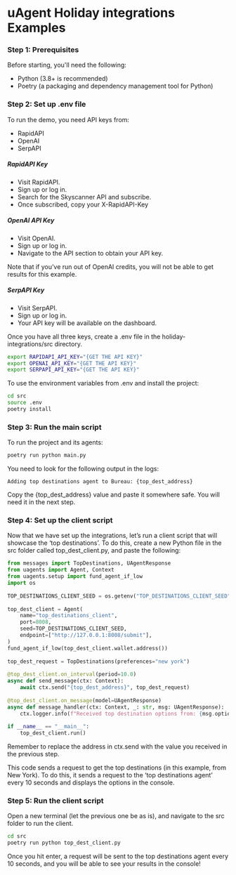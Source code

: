 #  uAgent Holiday integrations Examples
### Step 1: Prerequisites
Before starting, you'll need the following:
* Python (3.8+ is recommended)
* Poetry (a packaging and dependency management tool for Python)

### Step 2: Set up .env file
To run the demo, you need API keys from:
* RapidAPI
* OpenAI
* SerpAPI

##### RapidAPI Key
* Visit RapidAPI.
* Sign up or log in.
* Search for the Skyscanner API and subscribe.
* Once subscribed, copy your X-RapidAPI-Key

##### OpenAI API Key
* Visit OpenAI.
* Sign up or log in.
* Navigate to the API section to obtain your API key.

Note that if you’ve run out of OpenAI credits, you will not be able to get results for this example.

##### SerpAPI Key

* Visit SerpAPI.
* Sign up or log in.
* Your API key will be available on the dashboard.

Once you have all three keys, create a .env file in the holiday-integrations/src directory.
```bash
export RAPIDAPI_API_KEY="{GET THE API KEY}"
export OPENAI_API_KEY="{GET THE API KEY}"
export SERPAPI_API_KEY="{GET THE API KEY}"
```
To use the environment variables from .env and install the project:
```bash
cd src
source .env
poetry install
```
### Step 3: Run the main script
To run the project and its agents:
```bash
poetry run python main.py
```
You need to look for the following output in the logs:
```
Adding top destinations agent to Bureau: {top_dest_address}
```
Copy the {top_dest_address} value and paste it somewhere safe. You will need it in the next step.
### Step 4: Set up the client script
Now that we have set up the integrations, let’s run a client script that will showcase the ‘top destinations’. To do this, create a new Python file in the src folder called top_dest_client.py, and paste the following:
```python
from messages import TopDestinations, UAgentResponse
from uagents import Agent, Context
from uagents.setup import fund_agent_if_low
import os
​
TOP_DESTINATIONS_CLIENT_SEED = os.getenv("TOP_DESTINATIONS_CLIENT_SEED", "top_destinations_client really secret phrase :)")
​
top_dest_client = Agent(
    name="top_destinations_client",
    port=8008,
    seed=TOP_DESTINATIONS_CLIENT_SEED,
    endpoint=["http://127.0.0.1:8008/submit"],
)
fund_agent_if_low(top_dest_client.wallet.address())
​
top_dest_request = TopDestinations(preferences="new york")
​
@top_dest_client.on_interval(period=10.0)
async def send_message(ctx: Context):
    await ctx.send("{top_dest_address}", top_dest_request)
​
@top_dest_client.on_message(model=UAgentResponse)
async def message_handler(ctx: Context, _: str, msg: UAgentResponse):
    ctx.logger.info(f"Received top destination options from: {msg.options}")
​
if __name__ == "__main__":
    top_dest_client.run()
```
Remember to replace the address in ctx.send with the value you received in the previous step. 

This code sends a request to get the top destinations (in this example, from New York). To do this, it sends a request to the ‘top destinations agent’ every 10 seconds and displays the options in the console.
### Step 5: Run the client script
Open a new terminal (let the previous one be as is), and navigate to the src folder to run the client.
```bash
cd src
poetry run python top_dest_client.py
```
Once you hit enter, a request will be sent to the top destinations agent every 10 seconds, and you will be able to see your results in the console!

